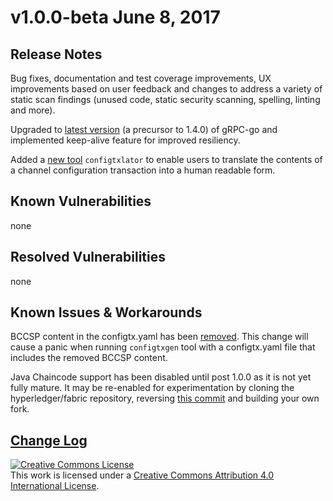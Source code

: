 # v1.0.0-beta June 8, 2017

## Release Notes
Bug fixes, documentation and test coverage improvements, UX improvements based on user feedback and changes to address a variety of static scan findings (unused code, static security scanning, spelling, linting and more).

Upgraded to [latest version](https://github.com/grpc/grpc-go/releases/) (a precursor to 1.4.0) of gRPC-go and implemented keep-alive feature for improved resiliency.

Added a [new tool](https://fabricbypeer/tree/master/examples/configtxupdate) `configtxlator` to enable users to translate the contents of a channel configuration transaction into a human readable form.

## Known Vulnerabilities
none

## Resolved Vulnerabilities
none

## Known Issues & Workarounds
BCCSP content in the configtx.yaml has been [removed](https://fabricbypeer/commit/a997c30). This change will cause a panic when running `configtxgen` tool with a configtx.yaml file that includes the removed BCCSP content.

Java Chaincode support has been disabled until post 1.0.0 as it is not yet fully mature. It may be re-enabled for experimentation by cloning the hyperledger/fabric repository, reversing [this commit](https://fabricbypeer/commit/29e0c40) and building your own fork.

## [Change Log](https://fabricbypeer/blob/master/CHANGELOG.md#v100-beta)

<a rel="license" href="http://creativecommons.org/licenses/by/4.0/"><img alt="Creative Commons License" style="border-width:0" src="https://i.creativecommons.org/l/by/4.0/88x31.png" /></a><br />This work is licensed under a <a rel="license" href="http://creativecommons.org/licenses/by/4.0/">Creative Commons Attribution 4.0 International License</a>.
